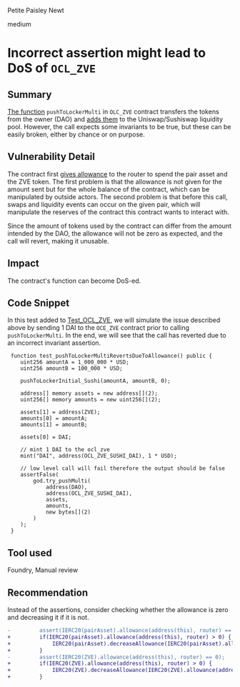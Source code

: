 Petite Paisley Newt

medium

# Incorrect assertion might lead to DoS of `OCL_ZVE`

## Summary

[The function](https://github.com/sherlock-audit/2024-03-zivoe/blob/main/zivoe-core-foundry/src/lockers/OCL/OCL_ZVE.sol#L172-L174) `pushToLockerMulti` in `OLC_ZVE` contract transfers the tokens from the owner (DAO) and [adds them](https://github.com/sherlock-audit/2024-03-zivoe/blob/main/zivoe-core-foundry/src/lockers/OCL/OCL_ZVE.sol#L198-L206) to the Uniswap/Sushiswap liquidity pool. However, the call expects some invariants to be true, but these can be easily broken, either by chance or on purpose.

## Vulnerability Detail

The contract first [gives allowance](https://github.com/sherlock-audit/2024-03-zivoe/blob/main/zivoe-core-foundry/src/lockers/OCL/OCL_ZVE.sol#L194-L195) to the router to spend the pair asset and the ZVE token. The first problem is that the allowance is not given for the amount sent but for the whole balance of the contract, which can be manipulated by outside actors. The second problem is that before this call, swaps and liquidity events can occur on the given pair, which will manipulate the reserves of the contract this contract wants to interact with.

Since the amount of tokens used by the contract can differ from the amount intended by the DAO, the allowance will not be zero as expected, and the call will revert, making it unusable.

## Impact

The contract's function can become DoS-ed.

## Code Snippet

In this test added to [Test_OCL_ZVE](https://github.com/sherlock-audit/2024-03-zivoe/blob/main/zivoe-core-testing/src/TESTS_Lockers/Test_OCL_ZVE.sol), we will simulate the issue described above by sending 1 DAI to the `OCE_ZVE` contract prior to calling `pushToLockerMulti`. In the end, we will see that the call has reverted due to an incorrect invariant assertion.

```Solidity
 function test_pushToLockerMultiRevertsDueToAllowance() public {
    uint256 amountA = 1_000_000 * USD;
    uint256 amountB = 100_000 * USD;

    pushToLockerInitial_Sushi(amountA, amountB, 0);

    address[] memory assets = new address[](2);
    uint256[] memory amounts = new uint256[](2);

    assets[1] = address(ZVE);
    amounts[0] = amountA;
    amounts[1] = amountB;

    assets[0] = DAI;

    // mint 1 DAI to the ocl_zve
    mint("DAI", address(OCL_ZVE_SUSHI_DAI), 1 * USD);

    // low level call will fail therefore the output should be false
    assertFalse(
        god.try_pushMulti(
            address(DAO),
            address(OCL_ZVE_SUSHI_DAI),
            assets,
            amounts,
            new bytes[](2)
        )
    );
 }
```

## Tool used

Foundry, Manual review

## Recommendation

Instead of the assertions, consider checking whether the allowance is zero and decreasing it if it is not.

```diff
-         assert(IERC20(pairAsset).allowance(address(this), router) == 0);
+         if(IERC20(pairAsset).allowance(address(this), router) > 0) {
+             IERC20(pairAsset).decreaseAllowance(IERC20(pairAsset).allowance(address(this), router));
+         }
-         assert(IERC20(ZVE).allowance(address(this), router) == 0);
+         if(IERC20(ZVE).allowance(address(this), router) > 0) {
+             IERC20(ZVE).decreaseAllowance(IERC20(ZVE).allowance(address(this), router));
+         }
```

